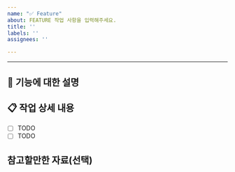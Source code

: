 ```yaml
---
name: "✅ Feature"
about: FEATURE 작업 사항을 입력해주세요.
title: ''
labels: ''
assignees: ''

---
```


---

## 📌 기능에 대한 설명
<!--- 추가하려는 기능에 대해 간결하게 설명 -->


## 📋 작업 상세 내용
- [ ] TODO
- [ ] TODO

## 참고할만한 자료(선택)
